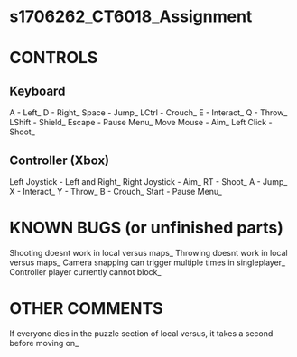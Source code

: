 # s1706262_CT6018_Assignment

# CONTROLS
## Keyboard
A - Left_
D - Right_
Space - Jump_
LCtrl - Crouch_
E - Interact_
Q - Throw_
LShift - Shield_
Escape - Pause Menu_
Move Mouse - Aim_
Left Click - Shoot_

## Controller (Xbox)
Left Joystick - Left and Right_
Right Joystick - Aim_
RT - Shoot_
A - Jump_
X - Interact_
Y - Throw_
B - Crouch_
Start - Pause Menu_

# KNOWN BUGS (or unfinished parts)
Shooting doesnt work in local versus maps_
Throwing doesnt work in local versus maps_
Camera snapping can trigger multiple times in singleplayer_
Controller player currently cannot block_

# OTHER COMMENTS
If everyone dies in the puzzle section of local versus, it takes a second before moving on_
